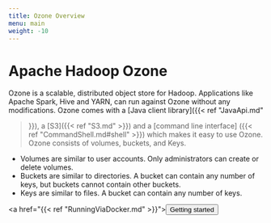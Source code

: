 ```yaml
---
title: Ozone Overview
menu: main
weight: -10
---
```

<!---
  Licensed to the Apache Software Foundation (ASF) under one or more
  contributor license agreements.  See the NOTICE file distributed with
  this work for additional information regarding copyright ownership.
  The ASF licenses this file to You under the Apache License, Version 2.0
  (the "License"); you may not use this file except in compliance with
  the License.  You may obtain a copy of the License at

      http://www.apache.org/licenses/LICENSE-2.0

  Unless required by applicable law or agreed to in writing, software
  distributed under the License is distributed on an "AS IS" BASIS,
  WITHOUT WARRANTIES OR CONDITIONS OF ANY KIND, either express or implied.
  See the License for the specific language governing permissions and
  limitations under the License.
-->

# Apache Hadoop Ozone

Ozone is a scalable, distributed object store for Hadoop.  Applications like
Apache Spark, Hive and YARN, can run against Ozone without any
modifications. Ozone comes with a [Java client library]({{< ref "JavaApi.md"
>}}), a [S3]({{< ref "S3.md" >}}) and a  [command line interface] ({{< ref "CommandShell.md#shell" >}})  which makes it easy to use Ozone.
Ozone consists of volumes, buckets, and Keys.

* Volumes are similar to user accounts. Only administrators can create or delete volumes.
* Buckets are similar to directories. A bucket can contain any number of keys,  but buckets cannot contain other buckets.
* Keys are similar to files. A bucket can contain any number of keys.



<a href="{{< ref "RunningViaDocker.md" >}}"><button class="btn btn-danger btn-lg">Getting started</button></a>
